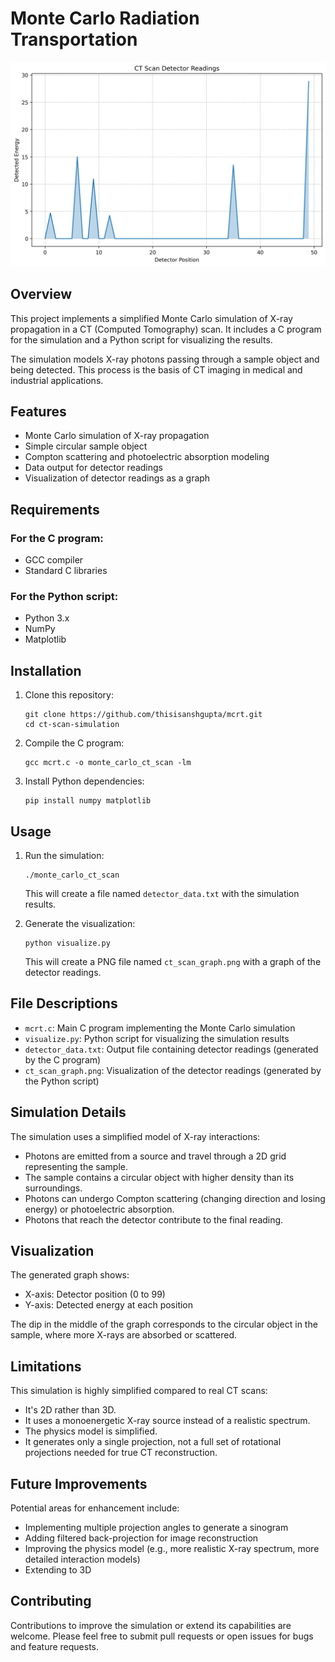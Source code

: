 # Monte Carlo Radiation Transportation 
![](ct_scan_graph.png)

## Overview

This project implements a simplified Monte Carlo simulation of X-ray propagation in a CT (Computed Tomography) scan. It includes a C program for the simulation and a Python script for visualizing the results.

The simulation models X-ray photons passing through a sample object and being detected. This process is the basis of CT imaging in medical and industrial applications.

## Features

- Monte Carlo simulation of X-ray propagation
- Simple circular sample object
- Compton scattering and photoelectric absorption modeling
- Data output for detector readings
- Visualization of detector readings as a graph

## Requirements

### For the C program:
- GCC compiler
- Standard C libraries

### For the Python script:
- Python 3.x
- NumPy
- Matplotlib

## Installation

1. Clone this repository:
   ```
   git clone https://github.com/thisisanshgupta/mcrt.git
   cd ct-scan-simulation
   ```

2. Compile the C program:
   ```
   gcc mcrt.c -o monte_carlo_ct_scan -lm
   ```

3. Install Python dependencies:
   ```
   pip install numpy matplotlib
   ```

## Usage

1. Run the simulation:
   ```
   ./monte_carlo_ct_scan
   ```
   This will create a file named `detector_data.txt` with the simulation results.

2. Generate the visualization:
   ```
   python visualize.py
   ```
   This will create a PNG file named `ct_scan_graph.png` with a graph of the detector readings.

## File Descriptions

- `mcrt.c`: Main C program implementing the Monte Carlo simulation
- `visualize.py`: Python script for visualizing the simulation results
- `detector_data.txt`: Output file containing detector readings (generated by the C program)
- `ct_scan_graph.png`: Visualization of the detector readings (generated by the Python script)

## Simulation Details

The simulation uses a simplified model of X-ray interactions:

- Photons are emitted from a source and travel through a 2D grid representing the sample.
- The sample contains a circular object with higher density than its surroundings.
- Photons can undergo Compton scattering (changing direction and losing energy) or photoelectric absorption.
- Photons that reach the detector contribute to the final reading.

## Visualization

The generated graph shows:

- X-axis: Detector position (0 to 99)
- Y-axis: Detected energy at each position

The dip in the middle of the graph corresponds to the circular object in the sample, where more X-rays are absorbed or scattered.

## Limitations

This simulation is highly simplified compared to real CT scans:

- It's 2D rather than 3D.
- It uses a monoenergetic X-ray source instead of a realistic spectrum.
- The physics model is simplified.
- It generates only a single projection, not a full set of rotational projections needed for true CT reconstruction.

## Future Improvements

Potential areas for enhancement include:

- Implementing multiple projection angles to generate a sinogram
- Adding filtered back-projection for image reconstruction
- Improving the physics model (e.g., more realistic X-ray spectrum, more detailed interaction models)
- Extending to 3D

## Contributing

Contributions to improve the simulation or extend its capabilities are welcome. Please feel free to submit pull requests or open issues for bugs and feature requests.
